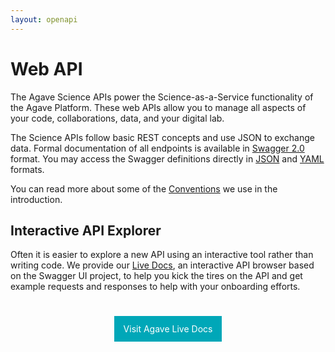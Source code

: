 ```yaml
---
layout: openapi
---
```

# Web API  

The Agave Science APIs power the Science-as-a-Service functionality of the Agave Platform. These web APIs allow you to manage all aspects of your code, collaborations, data, and your digital lab. 

The Science APIs follow basic REST concepts and use JSON to exchange data. Formal documentation of all endpoints is available in <a href="http://swagger.io/">Swagger 2.0</a> format. You may access the Swagger definitions directly in <a href="live-docs/agave.json">JSON</a> and <a href="live-docs/agave.yml">YAML</a> formats.

<aside class="info">You can read more about some of the <a href="#conventions">Conventions</a> we use in the introduction.</aside>  


## Interactive API Explorer
Often it is easier to explore a new API using an interactive tool rather than writing code. We provide our <a href="live-docs/">Live Docs</a>, an interactive API browser based on the Swagger UI project, to help you kick the tires on the API and get example requests and responses to help with your onboarding efforts. 

<p style="text-align:center;margin-top:45px;"><a style="padding:12px 15px;line-height: 30px; outline: 0;background: #00a7b8; color: #ffffff; text-decoration:none!important;" href="live-docs/">Visit Agave Live Docs</a></p>  

